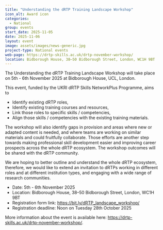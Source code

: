 ```yaml
---
title: "Understanding the dRTP Training Landscape Workshop"
icon_alt: Award icon
categories:
  - National
group: events
start_date: 2025-11-05
date: 2025-11-06
layout: event
image: assets/images/news-generic.jpg
project-type: National events
web-page: https://drtp-skills.ac.uk/drtp-november-workshop/
location: Bidborough House, 38–50 Bidborough Street, London, WC1H 9BT
---
```


The Understanding the dRTP Training Landscape Workshop will take place on 5th - 6th November 2025 at Bidborough House, UCL, London. 

This event, funded by the UKRI dRTP Skills NetworkPlus Programme, aims to

* Identify existing dRTP roles,
* Identify existing training courses and resources,
* Link those roles to specific skills / competencies,
* Align those skills / competencies with the existing training materials. 

The workshop will also identify gaps in provision and areas where new or adapted content is needed, and where teams are working on similar materials and could fruitfully collaborate. Those efforts are another step towards making professional skill development easier and improving career prospects across the whole dRTP ecosystem. The workshop outcomes will be shared with the dRTP community.

We are hoping to better outline and understand the whole dRTP ecosystem, therefore, we would like to extend an invitation to dRTPs working in different roles and at different institution types, and engaging with a wide range of research communities.

* Date: 5th - 6th November 2025
* Location: Bidborough House, 38–50 Bidborough Street, London, WC1H 9BT
* Registration form link: https://bit.ly/dRTP_landscape_workshop/
* Registration deadline: Noon on Tuesday 28th October 2025

More information about the event is available here: https://drtp-skills.ac.uk/drtp-november-workshop/. 
